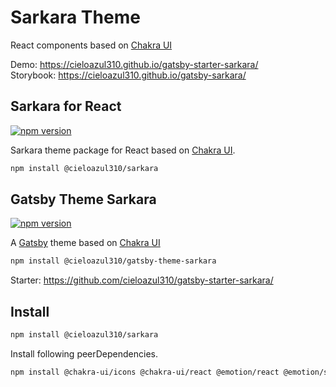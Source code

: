 # Sarkara Theme

React components based on [Chakra UI]

Demo: <https://cieloazul310.github.io/gatsby-starter-sarkara/>  
Storybook: <https://cieloazul310.github.io/gatsby-sarkara/>

## Sarkara for React

[![npm version](https://badge.fury.io/js/@cieloazul310%2Fsarkara.svg)](https://badge.fury.io/js/@cieloazul310%2Fsarkara)

Sarkara theme package for React based on [Chakra UI].

```sh
npm install @cieloazul310/sarkara
```

## Gatsby Theme Sarkara

[![npm version](https://badge.fury.io/js/@cieloazul310%2Fgatsby-theme-sarkara.svg)](https://badge.fury.io/js/@cieloazul310%2Fgatsby-theme-sarkara)

A [Gatsby] theme based on [Chakra UI]

```sh
npm install @cieloazul310/gatsby-theme-sarkara
```

Starter: <https://github.com/cieloazul310/gatsby-starter-sarkara/>

## Install

```sh
npm install @cieloazul310/sarkara
```

Install following peerDependencies.

```sh
npm install @chakra-ui/icons @chakra-ui/react @emotion/react @emotion/styled framer-motion
```

[Gatsby]: https://www.gatsbyjs.com/
[Chakra UI]: https://chakra-ui.com/

